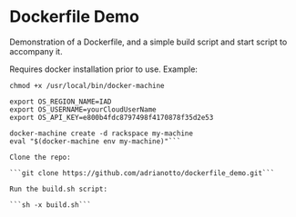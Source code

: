 # Dockerfile Demo
Demonstration of a Dockerfile, and a simple build script and start script to accompany it.

Requires docker installation prior to use. Example:

```curl -L https://github.com/docker/machine/releases/download/v0.7.0/docker-machine-\`uname -s\`-\`uname -m\` >/usr/local/bin/docker-machine && \
chmod +x /usr/local/bin/docker-machine

export OS_REGION_NAME=IAD
export OS_USERNAME=yourCloudUserName
export OS_API_KEY=e800b4fdc8797498f4170878f35d2e53

docker-machine create -d rackspace my-machine
eval "$(docker-machine env my-machine)"```

Clone the repo:

```git clone https://github.com/adrianotto/dockerfile_demo.git```

Run the build.sh script:

```sh -x build.sh```
